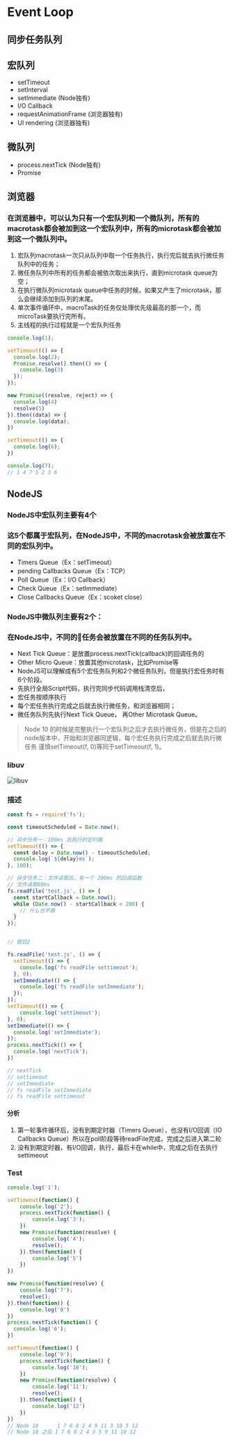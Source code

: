 # Event Loop

## 同步任务队列

## 宏队列
- setTimeout
- setInterval
- setImmediate (Node独有)
- I/O Callback
- requestAnimationFrame (浏览器独有)
- UI rendering (浏览器独有)

## 微队列
- process.nextTick (Node独有)
- Promise


## 浏览器
### 在浏览器中，可以认为只有一个宏队列和一个微队列，所有的macrotask都会被加到这一个宏队列中，所有的microtask都会被加到这一个微队列中。
1. 宏队列macrotask一次只从队列中取一个任务执行，执行完后就去执行微任务队列中的任务；
2. 微任务队列中所有的任务都会被依次取出来执行，直到microtask queue为空；
3. 在执行微队列microtask queue中任务的时候，如果又产生了microtask，那么会继续添加到队列的末尾。
4. 单次事件循环中，macroTask的任务仅处理优先级最高的那一个，而microTask要执行完所有。
5. 主线程的执行过程就是一个宏队列任务

```ts
console.log(1);

setTimeout(() => {
  console.log(2);
  Promise.resolve().then(() => {
    console.log(3)
  });
});

new Promise((resolve, reject) => {
  console.log(4)
  resolve(5)
}).then((data) => {
  console.log(data);
})

setTimeout(() => {
  console.log(6);
})

console.log(7);
// 1 4 7 5 2 3 6
```


## NodeJS

### NodeJS中宏队列主要有4个
### 这5个都属于宏队列，在NodeJS中，不同的macrotask会被放置在不同的宏队列中。
- Timers Queue（Ex：setTimeout）
- pending Callbacks Queue（Ex：TCP）
- Poll Queue（Ex：I/O Callback）
- Check Queue（Ex：setImmediate）
- Close Callbacks Queue（Ex：scoket close）

### NodeJS中微队列主要有2个：
### 在NodeJS中，不同的任务会被放置在不同的任务队列中。
- Next Tick Queue：是放置process.nextTick(callback)的回调任务的
- Other Micro Queue：放置其他microtask，比如Promise等
- NodeJS可以理解成有5个宏任务队列和2个微任务队列，但是执行宏任务时有6个阶段。
- 先执行全局Script代码，执行完同步代码调用栈清空后，
- 宏任务按顺序执行
- 每个宏任务执行完成之后就去执行微任务，和浏览器相同；
- 微任务队列先执行Next Tick Queue， 再Other Microtask Queue。
  
> Node 10 的时候是完整执行一个宏队列之后才去执行微任务，但是在之后的node版本中，开始和浏览器同逻辑，每个宏任务执行完成之后就去执行微任务
> 谨慎setTimeout(f, 0)等同于setTimeout(f, 1)。

### libuv
![libuv](./resource/libuv.jpg)

### 描述

```ts
const fs = require('fs');

const timeoutScheduled = Date.now();

// 异步任务一：100ms 后执行的定时器
setTimeout(() => {
  const delay = Date.now() - timeoutScheduled;
  console.log(`${delay}ms`);
}, 100);

// 异步任务二：文件读取后，有一个 200ms 的回调函数
// 文件读取90ms
fs.readFile('test.js', () => {
  const startCallback = Date.now();
  while (Date.now() - startCallback < 200) {
    // 什么也不做
  }
});


// 题目2

fs.readFile('test.js', () => {
  setTimeout(() => {
    console.log('fs readFile settimeout');
  }, 0);
  setImmediate(() => {
    console.log('fs readFile setImmediate');
  });
});
setTimeout(() => {
    console.log('settimeout');
}, 0);
setImmediate(() => {
  console.log('setImmediate');
});
process.nextTick(() => {
  console.log('nextTick');
})

// nextTick
// settimeout
// setImmediate
// fs readFile setImmediate
// fs readFile settimeout

```
#### 分析
1. 第一轮事件循环后，没有到期定时器（Timers Queue），也没有I/O回调（IO Callbacks Queue）所以在poll阶段等待readFile完成，完成之后进入第二轮
2. 没有到期定时器，有I/O回调，执行，最后卡在while中，完成之后在去执行settimeout

### Test
```ts
console.log('1');

setTimeout(function() {
    console.log('2');
    process.nextTick(function() {
        console.log('3');
    })
    new Promise(function(resolve) {
        console.log('4');
        resolve();
    }).then(function() {
        console.log('5')
    })
})

new Promise(function(resolve) {
    console.log('7');
    resolve();
}).then(function() {
    console.log('8')
})
process.nextTick(function() {
  console.log('6');
})

setTimeout(function() {
    console.log('9');
    process.nextTick(function() {
        console.log('10');
    })
    new Promise(function(resolve) {
        console.log('11');
        resolve();
    }).then(function() {
        console.log('12')
    })
})
// Node 10  	1 7 6 8 2 4 9 11 3 10 5 12
// Node 10 之后 1 7 6 8 2 4 3 5 9 11 10 12
```



